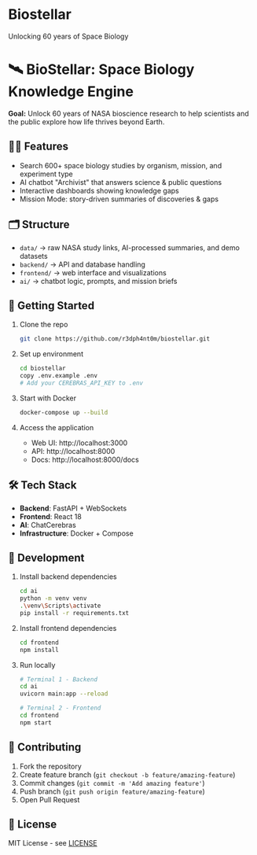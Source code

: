 # Biostellar
Unlocking 60 years of Space Biology

# 🛰️ BioStellar: Space Biology Knowledge Engine

**Goal:** Unlock 60 years of NASA bioscience research to help scientists and the public explore how life thrives beyond Earth.

## 👩‍🚀 Features
- Search 600+ space biology studies by organism, mission, and experiment type  
- AI chatbot "Archivist" that answers science & public questions  
- Interactive dashboards showing knowledge gaps  
- Mission Mode: story-driven summaries of discoveries & gaps

## 🗂️ Structure
- `data/` → raw NASA study links, AI-processed summaries, and demo datasets  
- `backend/` → API and database handling  
- `frontend/` → web interface and visualizations  
- `ai/` → chatbot logic, prompts, and mission briefs  

## 🚀 Getting Started
1. Clone the repo  
   ```bash
   git clone https://github.com/r3dph4nt0m/biostellar.git
   ```

2. Set up environment
   ```bash
   cd biostellar
   copy .env.example .env
   # Add your CEREBRAS_API_KEY to .env
   ```

3. Start with Docker
   ```bash
   docker-compose up --build
   ```

4. Access the application
   - Web UI: http://localhost:3000
   - API: http://localhost:8000
   - Docs: http://localhost:8000/docs

## 🛠️ Tech Stack
- **Backend**: FastAPI + WebSockets
- **Frontend**: React 18
- **AI**: ChatCerebras
- **Infrastructure**: Docker + Compose

## 🧪 Development
1. Install backend dependencies
   ```bash
   cd ai
   python -m venv venv
   .\venv\Scripts\activate
   pip install -r requirements.txt
   ```

2. Install frontend dependencies
   ```bash
   cd frontend
   npm install
   ```

3. Run locally
   ```bash
   # Terminal 1 - Backend
   cd ai
   uvicorn main:app --reload

   # Terminal 2 - Frontend
   cd frontend
   npm start
   ```

## 🤝 Contributing
1. Fork the repository
2. Create feature branch (`git checkout -b feature/amazing-feature`)
3. Commit changes (`git commit -m 'Add amazing feature'`)
4. Push branch (`git push origin feature/amazing-feature`)
5. Open Pull Request

## 📝 License
MIT License - see [LICENSE](LICENSE)